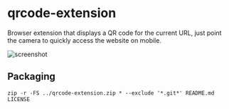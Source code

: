 # qrcode-extension

Browser extension that displays a QR code for the current URL, just point the camera to quickly access the website on mobile.

![screenshot](http://backdaniel.com/img/qrcode-screenshot.png)

## Packaging

`zip -r -FS ../qrcode-extension.zip * --exclude '*.git*' README.md LICENSE`
